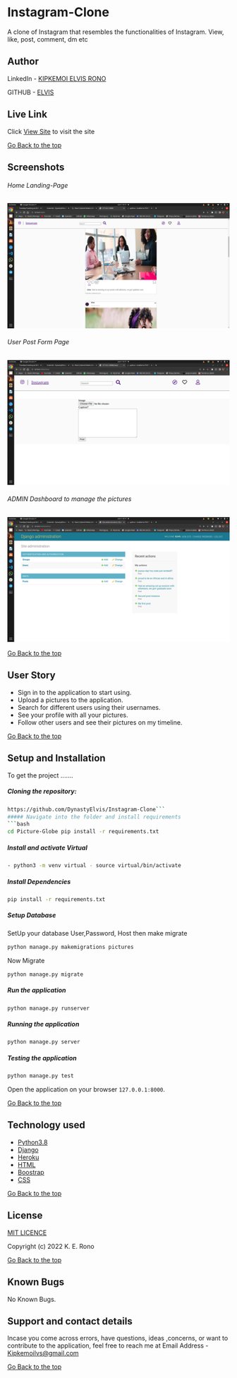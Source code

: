 # Instagram-Clone
A clone of Instagram that resembles the functionalities of Instagram. View, like, post, comment, dm etc

## Author  
  
LinkedIn - [KIPKEMOI ELVIS RONO](https://www.linkedin.com/in/elvis-rono-aa3548209/)


GITHUB - [ELVIS](https://github.com/DynastyElvis)

  
 
##  Live Link  
 Click [View Site](https://elv)  to visit the site


[Go Back to the top](#Instagram-Clone)

  
## Screenshots 
###### Home Landing-Page
 
<img src="https://raw.githubusercontent.com/DynastyElvis/Instagram-Clone/main/insta/static/images/Screenshot%20from%202022-06-04%2010-17-24.png">
 
 ###### User Post Form Page
 <img src="https://raw.githubusercontent.com/DynastyElvis/Instagram-Clone/main/insta/static/images/Screenshot%20from%202022-06-04%2010-17-59.png"> 

 ###### ADMIN Dashboard to manage the pictures
 <img src="https://raw.githubusercontent.com/DynastyElvis/Instagram-Clone/main/insta/static/images/Screenshot%20from%202022-06-04%2010-17-47.png">

[Go Back to the top](#Instagram-Clone)

 
## User Story  
  
* Sign in to the application to start using.  
* Upload a pictures to the application. 
* Search for different users using their usernames.  
* See your profile with all your pictures.  
* Follow other users and see their pictures on my timeline.  


[Go Back to the top](#Instagram-Clone)


## Setup and Installation  
To get the project .......  
  
##### Cloning the repository:  
 ```bash 
https://github.com/DynastyElvis/Instagram-Clone```
##### Navigate into the folder and install requirements  
 ```bash 
cd Picture-Globe pip install -r requirements.txt 
```
##### Install and activate Virtual  
 ```bash 
- python3 -m venv virtual - source virtual/bin/activate  
```  
##### Install Dependencies  
 ```bash 
 pip install -r requirements.txt 
```  
 ##### Setup Database  
  SetUp your database User,Password, Host then make migrate  
 ```bash 
python manage.py makemigrations pictures 
 ``` 
 Now Migrate  
 ```bash 
 python manage.py migrate 
```
##### Run the application  
 ```bash 
 python manage.py runserver 
``` 
##### Running the application  
 ```bash 
 python manage.py server 
```
##### Testing the application  
 ```bash 
 python manage.py test 
```
Open the application on your browser `127.0.0.1:8000`.  
  


[Go Back to the top](#Instagram-Clone)


## Technology used  
  
* [Python3.8](https://www.python.org/)  
* [Django ](https://docs.djangoproject.com/en/2.2/)  
* [Heroku](https://heroku.com)  
* [HTML](https://www.w3schools.com/css/)  
* [Boostrap](https://getbootstrap.com/)  
* [CSS](https://www.w3schools.com/css/)  

[Go Back to the top](#Instagram-Clone)


## License

[MIT LICENCE](https://github.com/DynastyElvis/Instagram-Clone/blob/main/LICENSE)


Copyright (c) 2022 K. E. Rono



[Go Back to the top](#Instagram-Clone)

## Known Bugs

No Known Bugs.

## Support and contact details
 Incase you come across errors, have questions, ideas ,concerns, or want to contribute to the application, feel free to reach me at 
Email Address - [Kipkemoilvs@gmail.com](Kipkemoilvs@gmail.com)


[Go Back to the top](#Instagram-Clone)
